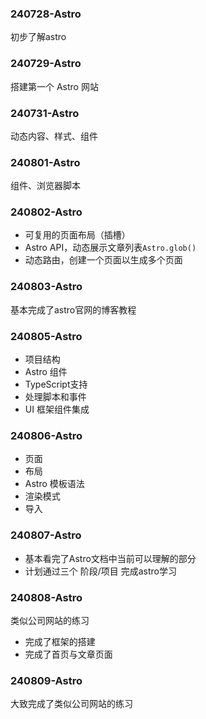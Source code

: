 ### 240728-Astro
初步了解astro

### 240729-Astro
搭建第一个 Astro 网站

### 240731-Astro
动态内容、样式、组件

### 240801-Astro
组件、浏览器脚本

### 240802-Astro
- 可复用的页面布局（插槽）
- Astro API，动态展示文章列表`Astro.glob()`
- 动态路由，创建一个页面以生成多个页面

### 240803-Astro
基本完成了astro官网的博客教程

### 240805-Astro
- 项目结构
- Astro 组件
- TypeScript支持
- 处理脚本和事件
- UI 框架组件集成

### 240806-Astro
- 页面
- 布局
- Astro 模板语法
- 渲染模式
- 导入

### 240807-Astro
- 基本看完了Astro文档中当前可以理解的部分
- 计划通过三个 阶段/项目 完成astro学习

### 240808-Astro
类似公司网站的练习
- 完成了框架的搭建
- 完成了首页与文章页面

### 240809-Astro
大致完成了类似公司网站的练习